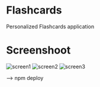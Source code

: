 # Flashcards
Personalized Flashcards application


# Screenshoot
![screen1](https://img4.hostingpics.net/pics/279668ScreenShot20170630at22745PM.png)
![screen2](https://img4.hostingpics.net/pics/250036ScreenShot20170630at22809PM.png)
![screen3](https://img4.hostingpics.net/pics/244549ScreenShot20170630at22830PM.png)

--> npm deploy
